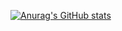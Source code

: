 [![Anurag's GitHub stats](https://github-readme-stats.vercel.app/api?username=LorixDev&theme=dracula)](https://github.com/anuraghazra/github-readme-stats)
